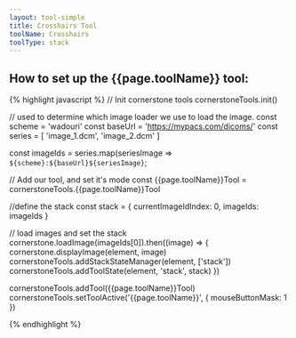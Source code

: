 ```yaml
---
layout: tool-simple
title: Crosshairs Tool
toolName: Crosshairs
toolType: stack
---
```


<h2 class="title is-2">How to set up the {{page.toolName}} tool:</h2>

{% highlight javascript %}
// Init cornerstone tools
cornerstoneTools.init()

// used to determine which image loader we use to load the image.
const scheme = 'wadouri'
const baseUrl = 'https://mypacs.com/dicoms/'
const series = [
    'image_1.dcm',
    'image_2.dcm'
]

const imageIds = series.map(seriesImage => `${scheme}:${baseUrl}${seriesImage}`;

// Add our tool, and set it's mode
const {{page.toolName}}Tool = cornerstoneTools.{{page.toolName}}Tool

//define the stack
const stack = {
  currentImageIdIndex: 0,
  imageIds: imageIds
}

// load images and set the stack
cornerstone.loadImage(imageIds[0]).then((image) => {
  cornerstone.displayImage(element, image)
  cornerstoneTools.addStackStateManager(element, ['stack'])
  cornerstoneTools.addToolState(element, 'stack', stack)
})

cornerstoneTools.addTool({{page.toolName}}Tool)
cornerstoneTools.setToolActive('{{page.toolName}}', { mouseButtonMask: 1 })

{% endhighlight %}
